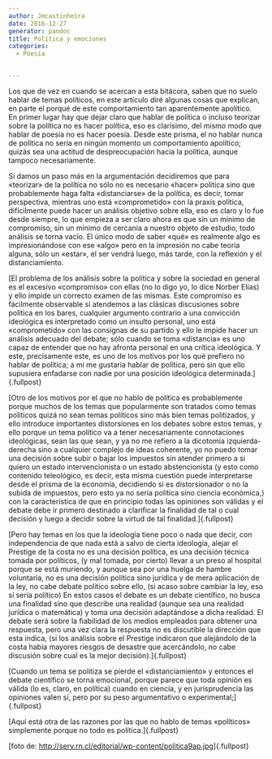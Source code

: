 ```yaml
---
author: Jmcastinheira
date: 2016-12-27
generator: pandoc
title: Política y emociones
categories:
  - Poesía


---
```




Los que de vez en cuando se acercan a esta bitácora, saben que no suelo
hablar de temas políticos, en este artículo diré algunas cosas que
explican, en parte el porqué de este comportamiento tan aparentemente
apolítico.\
En primer lugar hay que dejar claro que hablar de política o incluso
teorizar sobre la política no es hacer política, eso es clarísimo, del
mismo modo que hablar de poesía no es hacer poesía. Desde este prisma,
el no hablar nunca de política no sería en ningún momento un
comportamiento apolítico; quizás sea una actitud de despreocupación
hacia la política, aunque tampoco necesariamente.

Si damos un paso más en la argumentación decidiremos que para «teorizar»
de la política no sólo no es necesario «hacer» política sino que
probablemente haga falta «distanciarse» de la política, es decir, tomar
perspectiva, mientras uno está «comprometido» con la praxis política,
difícilmente puede hacer un análisis objetivo sobre ella, eso es claro y
lo fue desde siempre, lo que empieza a ser claro ahora es que sin un
mínimo de compromiso, sin un mínimo de cercanía a nuestro objeto de
estudio, todo análisis se torna vacío. El único modo de saber «qué» es
realmente algo es impresionándose con ese «algo» pero en la impresión no
cabe teoría alguna, sólo un «estar», el ser vendrá luego, más tarde, con
la reflexión y el distanciamiento.

[El problema de los análisis sobre la política y sobre la sociedad en
general es el excesivo «compromiso» con ellas (no lo digo yo, lo dice
Norber Elías) y ello impide un correcto examen de las mismas. Este
compromiso es fácilmente observable si atendemos a las clásicas
discusiones sobre política en los bares, cualquier argumento contrario a
una convicción ideológica es interpretado como un insulto personal, uno
está «comprometido» con las consignas de su partido y ello le impide
hacer un análisis adecuado del debate; sólo cuando se toma «distancia»
es uno capaz de entender que no hay afronta personal en una crítica
ideológica. Y este, precisamente este, es uno de los motivos por los qué
prefiero no hablar de política; a mi me gustaría hablar de política,
pero sin que ello supusiera enfadarse con nadie por una posición
ideológica determinada.]{.fullpost}

[Otro de los motivos por el que no hablo de política es probablemente
porque muchos de los temas que popularmente son tratados como temas
políticos quizá no sean temas políticos sino más bien temas politizados,
y ello introduce importantes distorsiones en los debates sobre estos
temas, y ello porque un tema político va a tener necesariamente
connotaciones ideológicas, sean las que sean, y ya no me refiero a la
dicotomía izquierda-derecha sino a cualquier complejo de ideas
coherente, yo no puedo tomar una decisión sobre subir o bajar los
impuestos sin atender primero a si quiero un estado intervencionista o
un estado abstencionista (y esto como contenido teleológico, es decir,
esta misma cuestión puede interpretarse desde el prisma de la economía,
decidiendo si es distorsionador o no la subida de impuestos, pero esto
ya no sería política sino ciencia económica,) con la característica de
que en principio todas las opiniones son válidas y el debate debe ir
primero destinado a clarificar la finalidad de tal o cual decisión y
luego a decidir sobre la virtud de tal finalidad.]{.fullpost}

[Pero hay temas en los que la ideología tiene poco o nada que decir, con
independencia de que nada está a salvo de cierta ideología, alejar el
Prestige de la costa no es una decisión política, es una decisión
técnica tomada por políticos, (y mal tomada, por cierto) llevar a un
preso al hospital porque se está muriendo, y aunque sea por una huelga
de hambre voluntaria, no es una decisión política sino jurídica y de
mera aplicación de la ley, no cabe debate político sobre ello, (si acaso
sobre cambiar la ley, eso sí sería político) En estos casos el debate es
un debate científico, no busca una finalidad sino que describe una
realidad (aunque sea una realidad jurídica o matemática) y toma una
decisión adaptándose a dicha realidad. El debate será sobre la
fiabilidad de los medios empleados para obtener una respuesta, pero una
vez clara la respuesta no es discutible la dirección que esta indica,
(si los análisis sobre el Prestige indicaron que alejándolo de la costa
había mayores riesgos de desastre que acercándolo, no cabe discusión
sobre cual es la mejor decisión).]{.fullpost}

[Cuando un tema se politiza se pierde el «distanciamiento» y entonces el
debate científico se torna emocional, porque parece que toda opinión es
válida (lo es, claro, en política) cuando en ciencia, y en
jurisprudencia las opiniones valen sí, pero por su peso argumentativo o
experimental;]{.fullpost}

[Aquí está otra de las razones por las que no hablo de temas «políticos»
simplemente porque no todo es política.]{.fullpost}

[foto de:
<http://serv.rn.cl/editorial/wp-content/politica9ap.jpg>]{.fullpost}
